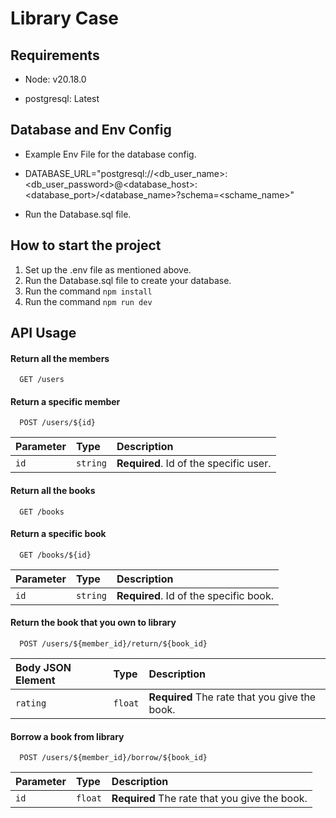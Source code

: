 # Library Case

## Requirements

- Node: v20.18.0

- postgresql: Latest

## Database and Env Config

- Example Env File for the database config.

- DATABASE_URL="postgresql://<db_user_name>:<db_user_password>@<database_host>:<database_port>/<database_name>?schema=<schame_name>"

- Run the Database.sql file.

## How to start the project

1. Set up the .env file as mentioned above.
2. Run the Database.sql file to create your database.
3. Run the command `npm install`
4. Run the command `npm run dev`

## API Usage

#### Return all the members

```http
  GET /users
```

#### Return a specific member

```http
  POST /users/${id}
```

| Parameter | Type     | Description                            |
| :-------- | :------- | :------------------------------------- |
| `id`      | `string` | **Required**. Id of the specific user. |

#### Return all the books

```http
  GET /books
```

#### Return a specific book

```http
  GET /books/${id}
```

| Parameter | Type     | Description                            |
| :-------- | :------- | :------------------------------------- |
| `id`      | `string` | **Required**. Id of the specific book. |

#### Return the book that you own to library

```http
  POST /users/${member_id}/return/${book_id}
```

| Body JSON Element | Type    | Description                                   |
| :---------------- | :------ | :-------------------------------------------- |
| `rating`          | `float` | **Required** The rate that you give the book. |

#### Borrow a book from library

```http
  POST /users/${member_id}/borrow/${book_id}
```

| Parameter | Type    | Description                                   |
| :-------- | :------ | :-------------------------------------------- |
| `id`      | `float` | **Required** The rate that you give the book. |
